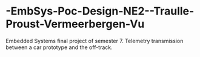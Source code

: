 # -EmbSys-Poc-Design-NE2--Traulle-Proust-Vermeerbergen-Vu
Embedded Systems final project of semester 7. Telemetry transmission between a car prototype and the off-track.
